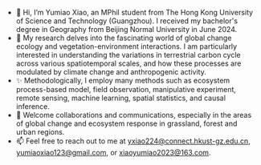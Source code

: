 - 👋 Hi, I’m Yumiao Xiao, an MPhil student from The Hong Kong University of Science and Technology (Guangzhou). I received my bachelor's degree in Geography from Beijing Normal University in June 2024.
- 👀 My research delves into the fascinating world of global change ecology and vegetation-environment interactions. I am particularly interested in understanding the variations in terrestrial carbon cycle across various spatiotemporal scales, and how these processes are modulated by climate change and anthropogenic activity.
- ✨ Methodologically, I employ many methods such as ecosystem process-based model, field observation, manipulative experiment, remote sensing, machine learning, spatial statistics, and causal inference.
- 🌱 Welcome collaborations and communications, especially in the areas of global change and ecosystem response in grassland, forest and urban regions.
- 📫 Feel free to reach out to me at yxiao224@connect.hkust-gz.edu.cn, yumiaoxiao123@gmail.com, or xiaoyumiao2023@163.com.

<!---
yumiao-xiao/yumiao-xiao is a ✨ special ✨ repository because its `README.md` (this file) appears on your GitHub profile.
You can click the Preview link to take a look at your changes.
--->
